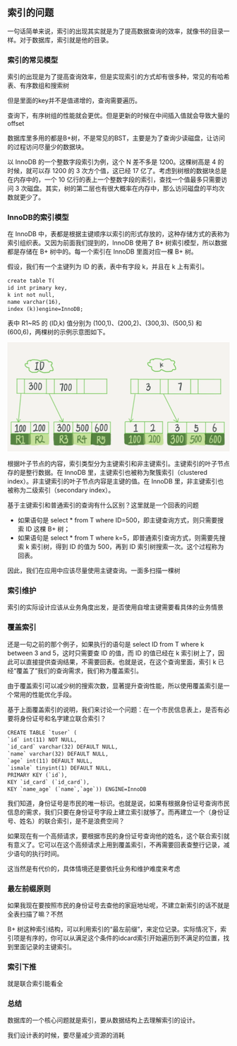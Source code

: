 ## 索引的问题

一句话简单来说，索引的出现其实就是为了提高数据查询的效率，就像书的目录一样。对于数据库，索引就是他的目录。

### 索引的常见模型

索引的出现是为了提高查询效率，但是实现索引的方式却有很多种，常见的有哈希表、有序数组和搜索树

但是里面的key并不是值递增的，查询需要遍历。

查询下，有序树组的性能就会更优。但是更新的时候在中间插入值就会导致大量的offset

数据库里多用的都是B+树，不是常见的BST，主要是为了查询少读磁盘，让访问的过程访问尽量少的数据块。

以 InnoDB 的一个整数字段索引为例，这个 N 差不多是 1200。这棵树高是 4 的时候，就可以存 1200 的 3 次方个值，这已经 17 亿了。考虑到树根的数据块总是在内存中的，一个 10 亿行的表上一个整数字段的索引，查找一个值最多只需要访问 3 次磁盘。其实，树的第二层也有很大概率在内存中，那么访问磁盘的平均次数就更少了。

### InnoDB的索引模型

在 InnoDB 中，表都是根据主键顺序以索引的形式存放的，这种存储方式的表称为索引组织表。又因为前面我们提到的，InnoDB 使用了 B+ 树索引模型，所以数据都是存储在 B+ 树中的。每一个索引在 InnoDB 里面对应一棵 B+ 树。

假设，我们有一个主键列为 ID 的表，表中有字段 k，并且在 k 上有索引。

```
create table T(
id int primary key,
k int not null, 
name varchar(16),
index (k))engine=InnoDB;
```

表中 R1~R5 的 (ID,k) 值分别为 (100,1)、(200,2)、(300,3)、(500,5) 和 (600,6)，两棵树的示例示意图如下。

![5](./Pic/5.png)

根据叶子节点的内容，索引类型分为主键索引和非主键索引。主键索引的叶子节点存的是整行数据。在 InnoDB 里，主键索引也被称为聚簇索引（clustered index）。非主键索引的叶子节点内容是主键的值。在 InnoDB 里，非主键索引也被称为二级索引（secondary index）。

基于主键索引和普通索引的查询有什么区别？这里就是一个回表的问题

+ 如果语句是 select * from T where ID=500，即主键查询方式，则只需要搜索 ID 这棵 B+ 树；
+ 如果语句是 select * from T where k=5，即普通索引查询方式，则需要先搜索 k 索引树，得到 ID 的值为 500，再到 ID 索引树搜索一次。这个过程称为回表。

因此，我们在应用中应该尽量使用主键查询。一面多扫描一棵树

### 索引维护

索引的实际设计应该从业务角度出发，是否使用自增主键需要看具体的业务情景

### 覆盖索引

还是一句之前的那个例子，如果执行的语句是 select ID from T where k between 3 and 5，这时只需要查 ID 的值，而 ID 的值已经在 k 索引树上了，因此可以直接提供查询结果，不需要回表。也就是说，在这个查询里面，索引 k 已经“覆盖了”我们的查询需求，我们称为覆盖索引。

由于覆盖索引可以减少树的搜索次数，显著提升查询性能，所以使用覆盖索引是一个常用的性能优化手段。

基于上面覆盖索引的说明，我们来讨论一个问题：在一个市民信息表上，是否有必要将身份证号和名字建立联合索引？

```
CREATE TABLE `tuser` (
`id` int(11) NOT NULL, 
`id_card` varchar(32) DEFAULT NULL, 
`name` varchar(32) DEFAULT NULL, 
`age` int(11) DEFAULT NULL, 
`ismale` tinyint(1) DEFAULT NULL,
PRIMARY KEY (`id`), 
KEY `id_card` (`id_card`), 
KEY `name_age` (`name`,`age`)) ENGINE=InnoDB
```

我们知道，身份证号是市民的唯一标识。也就是说，如果有根据身份证号查询市民信息的需求，我们只要在身份证号字段上建立索引就够了。而再建立一个（身份证号、姓名）的联合索引，是不是浪费空间？

如果现在有一个高频请求，要根据市民的身份证号查询他的姓名，这个联合索引就有意义了。它可以在这个高频请求上用到覆盖索引，不再需要回表查整行记录，减少语句的执行时间。

这当然是有代价的，具体情境还是要依托业务和维护难度来考虑

### 最左前缀原则

如果我现在要按照市民的身份证号去查他的家庭地址呢，不建立新索引的话不就是全表扫描了嘛？不然

B+ 树这种索引结构，可以利用索引的“最左前缀”，来定位记录。实际情况下，索引项是有序的，你可以从满足这个条件的idcard索引开始遍历到不满足的位置，找到里面记录的主键索引。

### 索引下推

就是联合索引能看全

### 总结

数据库的一个核心问题就是索引，要从数据结构上去理解索引的设计。

我们设计表的时候，要尽量减少资源的消耗